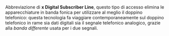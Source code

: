 Abbreviazione di __x Digital Subscriber Line__, questo tipo di accesso elimina le apparecchiature in banda fonica per utilizzare al meglio il doppino telefonico: questa tecnologia fa viaggiare contemporaneamente sul doppino telefonico in rame sia dati digitali sia il segnale telefonico analogico, grazie alla _banda differente_ usata per i due segnali.

